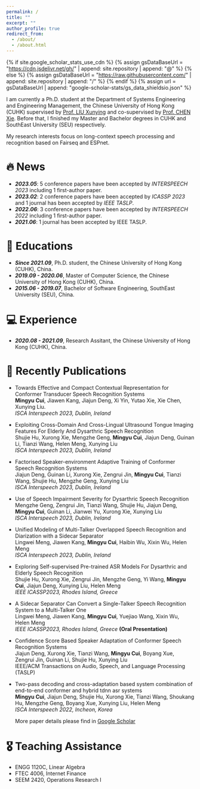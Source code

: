 ```yaml
---
permalink: /
title: ""
excerpt: ""
author_profile: true
redirect_from: 
  - /about/
  - /about.html
---
```


{% if site.google_scholar_stats_use_cdn %}
{% assign gsDataBaseUrl = "https://cdn.jsdelivr.net/gh/" | append: site.repository | append: "@" %}
{% else %}
{% assign gsDataBaseUrl = "https://raw.githubusercontent.com/" | append: site.repository | append: "/" %}
{% endif %}
{% assign url = gsDataBaseUrl | append: "google-scholar-stats/gs_data_shieldsio.json" %}

<span class='anchor' id='about-me'></span>

I am currently a Ph.D. student at the Department of Systems Engineering and Engineering Management, the Chinese University of Hong Kong (CUHK) supervised by <a href='https://www1.se.cuhk.edu.hk/~xyliu/'>Prof. LIU Xunying</a> and co-supervised by <a href='https://chenxie95.github.io/'>Prof. CHEN Xie</a>. Before that, I finished my Master and Bachelor degrees in CUHK and SouthEast University (SEU) respectively.

My research interests focus on long-context speech processing and recognition based on Fairseq and ESPnet.



# 🔥 News
- ***2023.05***: 5 conference papers have been accepted by *INTERSPEECH 2023* including 1 first-author paper. 
- ***2023.02***: 2 conference papers have been accepted by *ICASSP 2023* and 1 journal has been accepted by *IEEE TASLP*.
- ***2022.06***: 3 conference papers have been accepted by *INTERSPEECH 2022* including 1 first-author paper.
- ***2021.06***: 1 journal has been accepted by IEEE TASLP.

# 📖 Educations
- ***Since 2021.09***, Ph.D. student, the Chinese University of Hong Kong (CUHK), China.
- ***2019.09 - 2020.06***, Master of Computer Science, the Chinese University of Hong Kong (CUHK), China.
- ***2015.06 - 2019.07***, Bachelor of Software Engineering, SouthEast University (SEU), China. 

# 💻 Experience
- ***2020.08 - 2021.09***, Research Assitant, the Chinese University of Hong Kong (CUHK), China.

# 📝 Recently Publications 
- Towards Effective and Compact Contextual Representation for Conformer Transducer Speech Recognition Systems  
**Mingyu Cui**, Jiawen Kang, Jiajun Deng, Xi Yin, Yutao Xie, Xie Chen, Xunying Liu.  
*ISCA Interspeech 2023, Dublin, Ireland*
- Exploiting Cross-Domain And Cross-Lingual Ultrasound Tongue Imaging Features For Elderly And Dysarthric Speech Recognition  
Shujie Hu, Xurong Xie, Mengzhe Geng, **Mingyu Cui**, Jiajun Deng, Guinan Li, Tianzi Wang, Helen Meng, Xunying Liu  
*ISCA Interspeech 2023, Dublin, Ireland*
- Factorised Speaker-environment Adaptive Training of Conformer Speech Recognition Systems  
Jiajun Deng, Guinan Li, Xurong Xie, Zengrui Jin, **Mingyu Cui**, Tianzi Wang, Shujie Hu, Mengzhe Geng, Xunying Liu  
*ISCA Interspeech 2023, Dublin, Ireland*
- Use of Speech Impairment Severity for Dysarthric Speech Recognition  
Mengzhe Geng, Zengrui Jin, Tianzi Wang, Shujie Hu, Jiajun Deng, **Mingyu Cui**, Guinan Li, Jianwei Yu, Xurong Xie, Xunying Liu  
*ISCA Interspeech 2023, Dublin, Ireland*
- Unified Modeling of Multi-Talker Overlapped Speech Recognition and Diarization with a Sidecar Separator  
Lingwei Meng, Jiawen Kang, **Mingyu Cui**, Haibin Wu, Xixin Wu, Helen Meng  
*ISCA Interspeech 2023, Dublin, Ireland*
- Exploring Self-supervised Pre-trained ASR Models For Dysarthric and Elderly Speech Recognition  
Shujie Hu, Xurong Xie, Zengrui Jin, Mengzhe Geng, Yi Wang, **Mingyu Cui**, Jiajun Deng, Xunying Liu, Helen Meng   
*IEEE ICASSP2023, Rhodes Island, Greece*
- A Sidecar Separator Can Convert a Single-Talker Speech Recognition System to a Multi-Talker One  
Lingwei Meng, Jiawen Kang, **Mingyu Cui**, Yuejiao Wang, Xixin Wu, Helen Meng  
*IEEE ICASSP2023, Rhodes Island, Greece* **(Oral Presentation)**
- Confidence Score Based Speaker Adaptation of Conformer Speech Recognition Systems  
Jiajun Deng, Xurong Xie, Tianzi Wang, **Mingyu Cui**, Boyang Xue, Zengrui Jin, Guinan Li, Shujie Hu, Xunying Liu  
IEEE/ACM Transactions on Audio, Speech, and Language Processing (TASLP)
- Two-pass decoding and cross-adaptation based system combination of end-to-end conformer and hybrid tdnn asr systems  
**Mingyu Cui**, Jiajun Deng, Shujie Hu, Xurong Xie, Tianzi Wang, Shoukang Hu, Mengzhe Geng, Boyang Xue, Xunying Liu, Helen Meng  
*ISCA Interspeech 2022, Incheon, Korea*  

  More paper details please find in <a href='https://scholar.google.com/citations?user=tONFEQcAAAAJ&hl=en'>Google Scholar</a>

# 🎖 Teaching Assistance
- ENGG 1120C, Linear Algebra
- FTEC 4006, Internet Finance
- SEEM 2420, Operations Research I 
